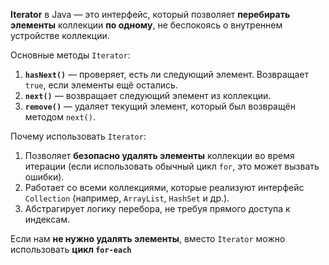 **Iterator** в Java — это интерфейс, который позволяет **перебирать элементы** коллекции **по одному**, не беспокоясь о внутреннем устройстве коллекции.

Основные методы `Iterator`:
1. **`hasNext()`** — проверяет, есть ли следующий элемент. Возвращает `true`, если элементы ещё остались.
2. **`next()`** — возвращает следующий элемент из коллекции.
3. **`remove()`** — удаляет текущий элемент, который был возвращён методом `next()`.

Почему использовать `Iterator`:
1. Позволяет **безопасно удалять элементы** коллекции во время итерации (если использовать обычный цикл `for`, это может вызвать ошибки).
2. Работает со всеми коллекциями, которые реализуют интерфейс `Collection` (например, `ArrayList`, `HashSet` и др.).
3. Абстрагирует логику перебора, не требуя прямого доступа к индексам.

Если нам **не нужно удалять элементы**, вместо `Iterator` можно использовать **цикл `for-each`**